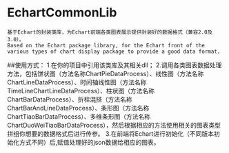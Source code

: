# EchartCommonLib
    基于Echart的封装类库，为Echart前端各类图表展示提供封装好的数据格式（兼容2.0及3.0）。
    Based on the Echart package library, for the Echart front of the various types of chart display package to provide a good data format.
##使用方式：
    1.在你的项目中引用该类库及其相关dll；
    2.调用各类图表数据处理方法，包括饼状图（方法名称ChartPieDataProcess）、线性图（方法名称ChartLineDataProcess）、时间轴线性图（方法名称       TimeLineChartLineDataProcess）、柱状图（方法名称ChartBarDataProcess）、折柱混搭（方法名称ChartBarAndLineDataProcess）、条形图（方法名称ChartTiaoBarDataProcess）、多维条形图（方法名称ChartDuoWeiTiaoBarDataProcess），然后根据相应的方法使用相关的图表类型拼组你想要的数据格式后进行传参。
    3.在前端将Echart进行初始化（不同版本初始化方式不同）后,赋值处理好的json数据给相应的图表。
